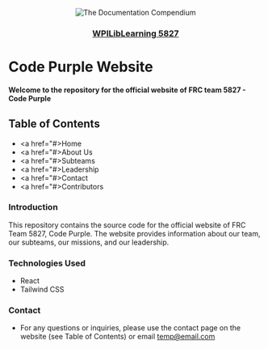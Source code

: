 <p align="center">
 <img src="https://avatars.githubusercontent.com/u/73409308?s=200&v=4" alt="The Documentation Compendium"></a>
</p>
<h3 align="center"><a href="https://datboi212github.github.io/WPILibLearning">WPILibLearning 5827</a></h3>

# Code Purple Website
#### Welcome to the repository for the official website of FRC team 5827 - Code Purple

## Table of Contents
* <a href="#>Home</a>
* <a href="#>About Us</a>
* <a href="#>Subteams</a>
* <a href="#>Leadership</a>
* <a href="#>Contact</a>
* <a href="#>Contributors</a>

### Introduction
This repository contains the source code for the official website of FRC Team 5827, Code Purple. The website provides information about our team, our subteams, our missions, and our leadership.

### Technologies Used
* React <i class="devicon-react-original colored"></i>
* Tailwind CSS <i class="devicon-tailwindcss-original colored"></i>

### Contact
* For any questions or inquiries, please use the contact page on the website (see Table of Contents) or email temp@email.com
